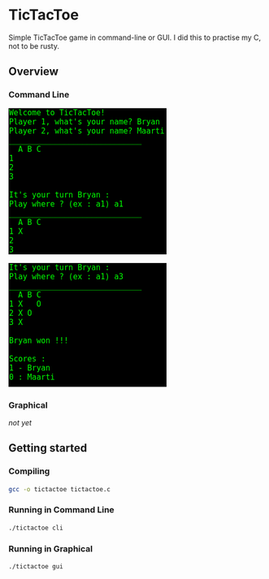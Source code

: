 # TicTacToe

Simple TicTacToe game in command-line or GUI.
I did this to practise my C, not to be rusty.

## Overview

### Command Line
![Command Line Overview](img/cli_overview_1.png)

![Command Line Overview](img/cli_overview_2.png)

### Graphical

*not yet*

## Getting started

### Compiling

```bash
gcc -o tictactoe tictactoe.c
```

### Running in Command Line
```bash
./tictactoe cli
```

### Running in Graphical
```bash
./tictactoe gui
```
